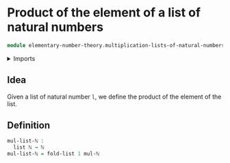 # Product of the element of a list of natural numbers

```agda
module elementary-number-theory.multiplication-lists-of-natural-numbers where
```

<details><summary>Imports</summary>

```agda
open import elementary-number-theory.natural-numbers
open import elementary-number-theory.multiplication-natural-numbers

open import lists.lists
```

</details>

## Idea

Given a list of natural number `l`, we define the product of the element of the list.

## Definition

```agda
mul-list-ℕ :
  list ℕ → ℕ
mul-list-ℕ = fold-list 1 mul-ℕ
```
